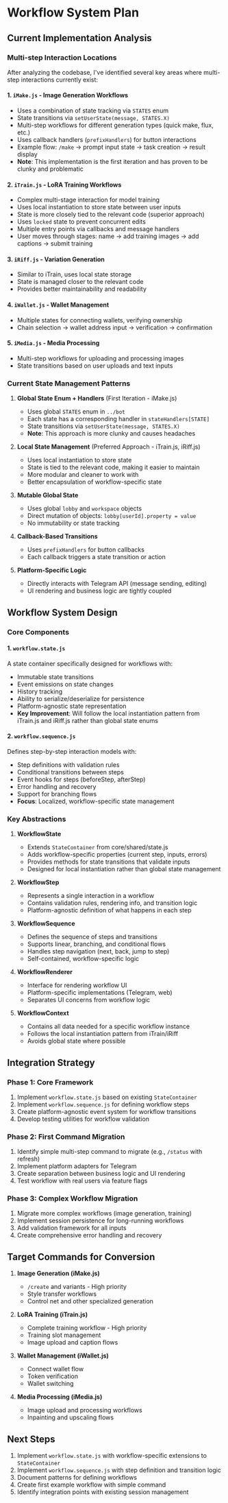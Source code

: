 # Workflow System Plan

## Current Implementation Analysis

### Multi-step Interaction Locations

After analyzing the codebase, I've identified several key areas where multi-step interactions currently exist:

#### 1. `iMake.js` - Image Generation Workflows
- Uses a combination of state tracking via `STATES` enum
- State transitions via `setUserState(message, STATES.X)`
- Multi-step workflows for different generation types (quick make, flux, etc.)
- Uses callback handlers (`prefixHandlers`) for button interactions
- Example flow: `/make` → prompt input state → task creation → result display
- **Note**: This implementation is the first iteration and has proven to be clunky and problematic

#### 2. `iTrain.js` - LoRA Training Workflows
- Complex multi-stage interaction for model training
- Uses local instantiation to store state between user inputs
- State is more closely tied to the relevant code (superior approach)
- Uses `locked` state to prevent concurrent edits
- Multiple entry points via callbacks and message handlers
- User moves through stages: name → add training images → add captions → submit training

#### 3. `iRiff.js` - Variation Generation
- Similar to iTrain, uses local state storage
- State is managed closer to the relevant code
- Provides better maintainability and readability

#### 4. `iWallet.js` - Wallet Management
- Multiple states for connecting wallets, verifying ownership
- Chain selection → wallet address input → verification → confirmation

#### 5. `iMedia.js` - Media Processing
- Multi-step workflows for uploading and processing images
- State transitions based on user uploads and text inputs

### Current State Management Patterns

1. **Global State Enum + Handlers** (First Iteration - iMake.js)
   - Uses global `STATES` enum in `../bot`
   - Each state has a corresponding handler in `stateHandlers[STATE]`
   - State transitions via `setUserState(message, STATES.X)`
   - **Note**: This approach is more clunky and causes headaches

2. **Local State Management** (Preferred Approach - iTrain.js, iRiff.js)
   - Uses local instantiation to store state
   - State is tied to the relevant code, making it easier to maintain
   - More modular and cleaner to work with
   - Better encapsulation of workflow-specific state

3. **Mutable Global State**
   - Uses global `lobby` and `workspace` objects
   - Direct mutation of objects: `lobby[userId].property = value`
   - No immutability or state tracking

4. **Callback-Based Transitions**
   - Uses `prefixHandlers` for button callbacks
   - Each callback triggers a state transition or action

5. **Platform-Specific Logic**
   - Directly interacts with Telegram API (message sending, editing)
   - UI rendering and business logic are tightly coupled

## Workflow System Design

### Core Components

#### 1. `workflow.state.js`

A state container specifically designed for workflows with:
- Immutable state transitions
- Event emissions on state changes
- History tracking
- Ability to serialize/deserialize for persistence
- Platform-agnostic state representation
- **Key Improvement**: Will follow the local instantiation pattern from iTrain.js and iRiff.js rather than global state enums

#### 2. `workflow.sequence.js` 

Defines step-by-step interaction models with:
- Step definitions with validation rules
- Conditional transitions between steps
- Event hooks for steps (beforeStep, afterStep)
- Error handling and recovery
- Support for branching flows
- **Focus**: Localized, workflow-specific state management

### Key Abstractions

1. **WorkflowState**
   - Extends `StateContainer` from core/shared/state.js
   - Adds workflow-specific properties (current step, inputs, errors)
   - Provides methods for state transitions that validate inputs
   - Designed for local instantiation rather than global state management

2. **WorkflowStep**
   - Represents a single interaction in a workflow
   - Contains validation rules, rendering info, and transition logic
   - Platform-agnostic definition of what happens in each step

3. **WorkflowSequence**
   - Defines the sequence of steps and transitions
   - Supports linear, branching, and conditional flows
   - Handles step navigation (next, back, jump to step)
   - Self-contained, workflow-specific logic

4. **WorkflowRenderer**
   - Interface for rendering workflow UI
   - Platform-specific implementations (Telegram, web)
   - Separates UI concerns from workflow logic

5. **WorkflowContext**
   - Contains all data needed for a specific workflow instance
   - Follows the local instantiation pattern from iTrain/iRiff
   - Avoids global state where possible

## Integration Strategy

### Phase 1: Core Framework

1. Implement `workflow.state.js` based on existing `StateContainer`
2. Implement `workflow.sequence.js` for defining workflow steps
3. Create platform-agnostic event system for workflow transitions
4. Develop testing utilities for workflow validation

### Phase 2: First Command Migration

1. Identify simple multi-step command to migrate (e.g., `/status` with refresh)
2. Implement platform adapters for Telegram
3. Create separation between business logic and UI rendering
4. Test workflow with real users via feature flags

### Phase 3: Complex Workflow Migration

1. Migrate more complex workflows (image generation, training)
2. Implement session persistence for long-running workflows
3. Add validation framework for all inputs
4. Create comprehensive error handling and recovery

## Target Commands for Conversion

1. **Image Generation (iMake.js)**
   - `/create` and variants - High priority
   - Style transfer workflows
   - Control net and other specialized generation

2. **LoRA Training (iTrain.js)**
   - Complete training workflow - High priority
   - Training slot management
   - Image upload and caption flows

3. **Wallet Management (iWallet.js)**
   - Connect wallet flow
   - Token verification
   - Wallet switching

4. **Media Processing (iMedia.js)**
   - Image upload and processing workflows
   - Inpainting and upscaling flows

## Next Steps

1. Implement `workflow.state.js` with workflow-specific extensions to `StateContainer`
2. Implement `workflow.sequence.js` with step definition and transition logic
3. Document patterns for defining workflows
4. Create first example workflow with simple command
5. Identify integration points with existing session management 